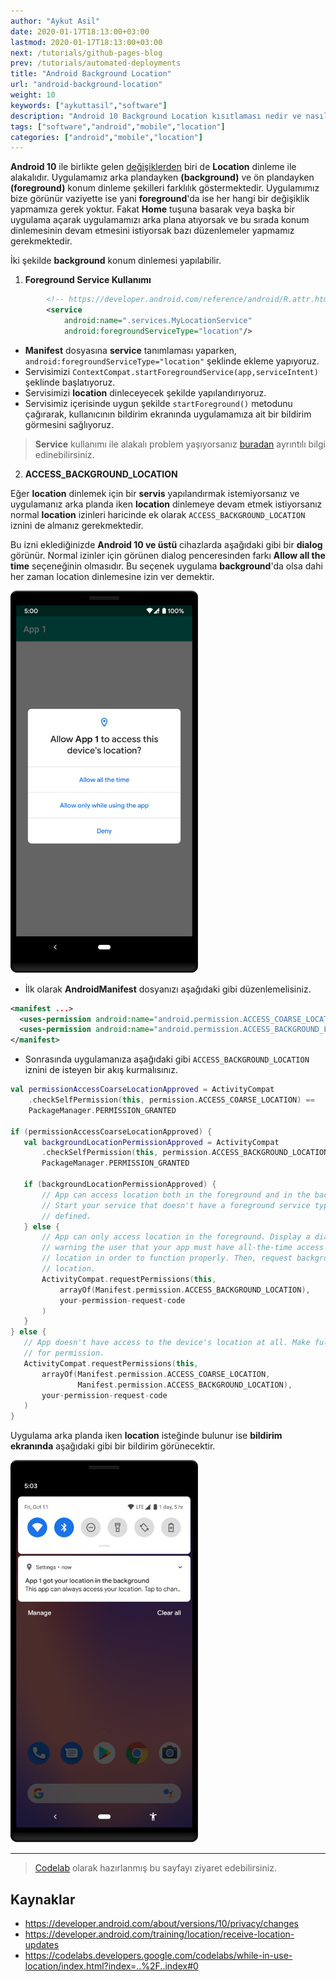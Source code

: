 ```yaml
---
author: "Aykut Asil"
date: 2020-01-17T18:13:00+03:00
lastmod: 2020-01-17T18:13:00+03:00
next: /tutorials/github-pages-blog
prev: /tutorials/automated-deployments
title: "Android Background Location"
url: "android-background-location"
weight: 10
keywords: ["aykuttasil","software"]
description: "Android 10 Background Location kısıtlaması nedir ve nasıl "
tags: ["software","android","mobile","location"]
categories: ["android","mobile","location"]
---
```


**Android 10** ile birlikte gelen [değişiklerden](https://developer.android.com/about/versions/10/privacy/changes) biri de **Location** dinleme ile alakalıdır. Uygulamamız arka plandayken **(background)** ve ön plandayken **(foreground)** konum dinleme şekilleri farklılık göstermektedir. Uygulamımız bize görünür vaziyette ise yani **foreground**'da ise her hangi bir değişiklik yapmamıza gerek yoktur. Fakat **Home** tuşuna basarak veya başka bir uygulama açarak uygulamamızı arka plana atıyorsak ve bu sırada konum dinlemesinin devam etmesini istiyorsak bazı düzenlemeler yapmamız gerekmektedir.

İki şekilde **background** konum dinlemesi yapılabilir.

1. **Foreground Service Kullanımı**

```xml
        <!-- https://developer.android.com/reference/android/R.attr.html#foregroundServiceType -->
        <service
            android:name=".services.MyLocationService"
            android:foregroundServiceType="location"/>
```

- **Manifest** dosyasına **service** tanımlaması yaparken, `android:foregroundServiceType="location"` şeklinde ekleme yapıyoruz.
- Servisimizi `ContextCompat.startForegroundService(app,serviceIntent)` şeklinde başlatıyoruz.
- Servisimizi **location** dinleceyecek şekilde yapılandırıyoruz.
- Servisimiz içerisinde uygun şekilde `startForeground()` metodunu çağırarak, kullanıcının bildirim ekranında uygulamamıza ait bir bildirim görmesini sağlıyoruz.

> **Service** kullanımı ile alakalı problem yaşıyorsanız [buradan](https://developer.android.com/guide/components/services) ayrıntılı bilgi edinebilirsiniz.

2. **ACCESS_BACKGROUND_LOCATION**

Eğer **location** dinlemek için bir **servis** yapılandırmak istemiyorsanız ve uygulamanız arka planda iken **location** dinlemeye devam etmek istiyorsanız normal **location** izinleri haricinde ek olarak `ACCESS_BACKGROUND_LOCATION` iznini de almanız gerekmektedir.

Bu izni eklediğinizde **Android 10 ve üstü** cihazlarda aşağıdaki gibi bir **dialog** görünür. Normal izinler için görünen dialog penceresinden farkı **Allow all the time** seçeneğinin olmasıdır. Bu seçenek uygulama **background**'da olsa dahi her zaman location dinlemesine izin ver demektir.

<img src="/img/request-device-location.svg" width="300" />

- İlk olarak **AndroidManifest** dosyanızı aşağıdaki gibi düzenlemelisiniz.

```xml
<manifest ...>
  <uses-permission android:name="android.permission.ACCESS_COARSE_LOCATION" />
  <uses-permission android:name="android.permission.ACCESS_BACKGROUND_LOCATION" />
</manifest>
```

- Sonrasında uygulamanıza aşağıdaki gibi `ACCESS_BACKGROUND_LOCATION` iznini de isteyen bir akış kurmalısınız.

```kotlin
val permissionAccessCoarseLocationApproved = ActivityCompat
    .checkSelfPermission(this, permission.ACCESS_COARSE_LOCATION) ==
    PackageManager.PERMISSION_GRANTED

if (permissionAccessCoarseLocationApproved) {
   val backgroundLocationPermissionApproved = ActivityCompat
       .checkSelfPermission(this, permission.ACCESS_BACKGROUND_LOCATION) ==
       PackageManager.PERMISSION_GRANTED

   if (backgroundLocationPermissionApproved) {
       // App can access location both in the foreground and in the background.
       // Start your service that doesn't have a foreground service type
       // defined.
   } else {
       // App can only access location in the foreground. Display a dialog
       // warning the user that your app must have all-the-time access to
       // location in order to function properly. Then, request background
       // location.
       ActivityCompat.requestPermissions(this,
           arrayOf(Manifest.permission.ACCESS_BACKGROUND_LOCATION),
           your-permission-request-code
       )
   }
} else {
   // App doesn't have access to the device's location at all. Make full request
   // for permission.
   ActivityCompat.requestPermissions(this,
       arrayOf(Manifest.permission.ACCESS_COARSE_LOCATION,
               Manifest.permission.ACCESS_BACKGROUND_LOCATION),
       your-permission-request-code
   )
}
```

Uygulama arka planda iken **location** isteğinde bulunur ise **bildirim ekranında** aşağıdaki gibi bir bildirim görünecektir.

<img src="/img/location-access-reminder.svg" width="300" />

---

> [Codelab](https://codelabs.developers.google.com/codelabs/while-in-use-location/index.html?index=..%2F..index#0) olarak hazırlanmış bu sayfayı ziyaret edebilirsiniz.

## Kaynaklar

- <https://developer.android.com/about/versions/10/privacy/changes>
- <https://developer.android.com/training/location/receive-location-updates>
- <https://codelabs.developers.google.com/codelabs/while-in-use-location/index.html?index=..%2F..index#0>
